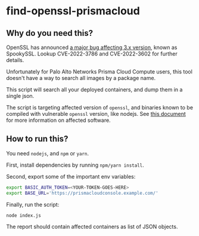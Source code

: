 # find-openssl-prismacloud

## Why do you need this?

OpenSSL has announced [a major bug affecting 3.x version](https://mta.openssl.org/pipermail/openssl-announce/2022-October/000238.html), known as SpookySSL. Lookup CVE-2022-3786 and CVE-2022-3602 for further details.

Unfortunately for Palo Alto Networks Prisma Cloud Compute users, this tool doesn't have a way to search all images by a package name. 

This script will search all your deployed containers, and dump them in a single json.

The script is targeting affected version of `openssl`, and binaries known to be compiled with vulnerable `openssl` version, like nodejs. See [this document](https://github.com/NCSC-NL/OpenSSL-2022/tree/main/software) for more information on affected software.

## How to run this?

You need `nodejs`, and `npm` or `yarn`. 

First, install dependencies by running `npm/yarn install`.

Second, export some of the important env variables:

```sh
export BASIC_AUTH_TOKEN=<YOUR-TOKEN-GOES-HERE>
export BASE_URL='https://prismacloudconsole.example.com/'
```

Finally, run the script:

```sh
node index.js
```

The report should contain affected containers as list of JSON objects.
